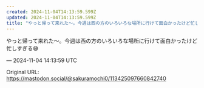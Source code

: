 ```yaml
---
created: 2024-11-04T14:13:59.599Z
updated: 2024-11-04T14:13:59.599Z
title: "やっと帰って来れた〜。今週は西の方のいろいろな場所に行けて面白かったけど忙しすぎ[...]"
---
```


<p>やっと帰って来れた〜。今週は西の方のいろいろな場所に行けて面白かったけど忙しすぎる😅</p>

&mdash; 2024-11-04 14:13:59 UTC

Original URL: https://mastodon.social/@sakuramochi0/113425097660842740
